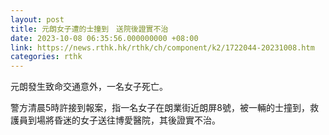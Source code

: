 ```yaml
---
layout: post
title: 元朗女子遭的士撞到　送院後證實不治
date: 2023-10-08 06:35:56.000000000 +08:00
link: https://news.rthk.hk/rthk/ch/component/k2/1722044-20231008.htm
categories: rthk
---
```


元朗發生致命交通意外，一名女子死亡。

警方清晨5時許接到報案，指一名女子在朗業街近朗屏8號，被一輛的士撞到，救護員到場將昏迷的女子送往博愛醫院，其後證實不治。
